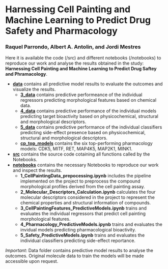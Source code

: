 # Harnessing Cell Painting and Machine Learning to Predict Drug Safety and Pharmacology  
### Raquel Parrondo, Albert A. Antolin, and Jordi Mestres

Here it is available the code (/src) and different notebooks (/notebooks) to reproduce our work and analyse the results obtained in the study: **Harnessing Cell Painting and Machine Learning to Predict Drug Saftey and Phramacology**. 

- **[data](data/)** contains all predictive model results to evaluate the outcomes and visualize the results.
    - **[3_data](data/3_data/)** contains predictive performeance of the individual regressors predicting morphological features based on chemical data.
    - **[4_data](data/4_data/)** contains predictive performance of the individual models predicting target bioactivity based on physicochemical, structural and morphological descriptors. 
    - **[5_data](data/5_data/)** contains predictive performance of the individual classifiers predicting side-effect presence based on physicochemical, structural and morphological descriptors.
    - **[cp_top_models](data/cp_top_models/)** contains the six top-performing pharmacology models: CDK5, MITF, RET, MAP4K5, MAP2K1, MINK1.
- **[src](src/)** contains the source code cotaining all functions called by the Notebooks.
- **[notebooks](notebooks/)** contains the necessary Notebooks to reproduce our work and inspect the results.
    - **1_CellPaintingData_prepocessing.ipynb** includes the pipeline implemented on the project to preprocess the compound morphological profiles derived from the cell painting assay.
    - **2_Molecular_Descriptors_Calculation.ipynb** calculates the four molecular descriptors considered in the project to represent the chemical properties and structural information of compounds.
    - **3_CellPaintingFeatures_PredictiveModels.ipynb** trains and evaluates the individual regressors that predict cell painting morphological features.
    - **4_Pharmacology_PredictiveModels.ipynb** trains and evaluates the invidual models predicting pharmacological bioactivity.
    - **5_Safety_PredictiveModels.ipynb** trains and evaluates the individual classifiers predicting side-effect reportance.
  
*Important*: Data folder contains predictive model results to analyse the outcomes. Original molecule data to train the models will be made accessible upon request.

